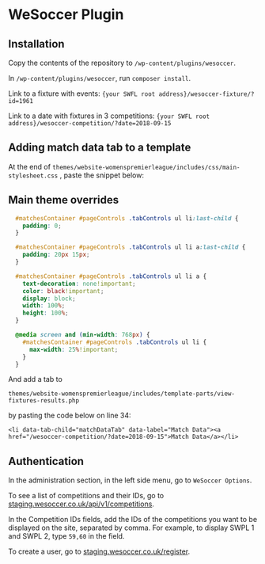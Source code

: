 # WeSoccer Plugin

## Installation

Copy the contents of the repository to `/wp-content/plugins/wesoccer`.


In `/wp-content/plugins/wesoccer`, run `composer install`.

Link to a fixture with events: `{your SWFL root address}/wesoccer-fixture/?id=1961`

Link to a date with fixtures in 3 competitions: `{your SWFL root address}/wesoccer-competition/?date=2018-09-15`


## Adding match data tab to a template

At the end of `themes/website-womenspremierleague/includes/css/main-stylesheet.css` , paste the snippet below:


## Main theme overrides

```css
  #matchesContainer #pageControls .tabControls ul li:last-child {
    padding: 0;
  }

  #matchesContainer #pageControls .tabControls ul li a:last-child {
    padding: 20px 15px;
  }

  #matchesContainer #pageControls .tabControls ul li a {
    text-decoration: none!important;
    color: black!important;
    display: block;
    width: 100%;
    height: 100%;
  }

  @media screen and (min-width: 768px) {
    #matchesContainer #pageControls .tabControls ul li {
      max-width: 25%!important;
    }
  }
```

And add a tab to 

`themes/website-womenspremierleague/includes/template-parts/view-fixtures-results.php`

by pasting the code below on line 34:

`<li data-tab-child="matchDataTab" data-label="Match Data"><a href="/wesoccer-competition/?date=2018-09-15">Match Data</a></li>`

## Authentication

In the administration section, in the left side menu, go to `WeSoccer Options`.

To see a list of competitions and their IDs, go to [staging.wesoccer.co.uk/api/v1/competitions](https://staging.wesoccer.co.uk/api/v1/competitions).

In the Competition IDs fields, add the IDs of the competitions you want to be displayed on the site, separated by comma. For example, to display SWPL 1 and SWPL 2, type `59,60` in the field.

To create a user, go to [staging.wesoccer.co.uk/register](https://staging.wesoccer.co.uk/register).
